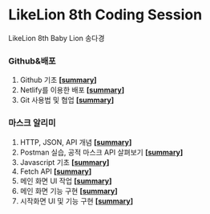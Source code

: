 # LikeLion 8th Coding Session
LikeLion 8th Baby Lion 송다경

### Github&배포

1. Github 기초 **[[summary](https://github.com/sa11k/LikeLion/blob/master/Github%20%26%20%EB%B0%B0%ED%8F%AC/Github%20%EA%B8%B0%EC%B4%88.md)]**
2. Netlify를 이용한 배포 **[[summary](https://github.com/sa11k/LikeLion/blob/master/Github%20%26%20%EB%B0%B0%ED%8F%AC/Netlify%EB%A5%BC%20%EC%9D%B4%EC%9A%A9%ED%95%9C%20%EB%B0%B0%ED%8F%AC.md)]**
3. Git 사용법 및 협업 **[[summary](https://github.com/sa11k/LikeLion/blob/master/Github%20%26%20%EB%B0%B0%ED%8F%AC/Github%20%ED%98%91%EC%97%85.md)]**

### 마스크 알리미

1. HTTP, JSON, API 개념 **[[summary](https://github.com/sa11k/LikeLion/blob/master/%EB%A7%88%EC%8A%A4%ED%81%AC%20%EC%95%8C%EB%A6%AC%EB%AF%B8/HTTP%2C%20JSON%2C%20API%20%EA%B0%9C%EB%85%90.md)]**
2. Postman 실습, 공적 마스크 API 살펴보기 **[[summary](https://github.com/sa11k/LikeLion/blob/master/%EB%A7%88%EC%8A%A4%ED%81%AC%20%EC%95%8C%EB%A6%AC%EB%AF%B8/Postman%20%EC%8B%A4%EC%8A%B5%2C%20%EA%B3%B5%EC%A0%81%20%EB%A7%88%EC%8A%A4%ED%81%AC%20API%20%EC%82%B4%ED%8E%B4%EB%B3%B4%EA%B8%B0.md)]**
3. Javascript 기초 **[[summary](https://github.com/sa11k/LikeLion/blob/master/%EB%A7%88%EC%8A%A4%ED%81%AC%20%EC%95%8C%EB%A6%AC%EB%AF%B8/Javascript%20%EA%B8%B0%EC%B4%88.md)]**
4. Fetch API **[[summary]()]**
5. 메인 화면 UI 작업 **[[summary]()]**
6. 메인 화면 기능 구현 **[[summary]()]**
7. 시작화면 UI 및 기능 구현 **[[summary]()]**
